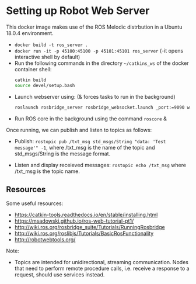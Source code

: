 # Setting up Robot Web Server

This docker image makes use of the ROS Melodic distrbution in a Ubuntu 18.0.4 environment.

* `docker build -t ros_server .`
* `docker run -it -p 45100:45100 -p 45101:45101 ros_server`  (-it opens interactive shell by default)
* Run the following commands in the directory `~/catkins_ws` of the docker container shell:
    ```bash
    catkin build
    source devel/setup.bash
    ``` 
* Launch webserver using: (& forces tasks to run in the background)
    ```bash
    roslaunch rosbridge_server rosbridge_websocket.launch _port:=9090 websocket_external_port:=9000 --screen &
    ``` 
* Run ROS core in the background using the command `roscore` &

Once running, we can publish and listen to topics as follows:

* Publish: `rostopic pub /txt_msg std_msgs/String "data: 'Test message'" -1`, where /txt_msg is the name of the topic and std_msgs/String is the message format.

* Listen and display receieved messages: `rostopic echo /txt_msg` where /txt_msg is the topic name.


## Resources

Some useful resources:
* https://catkin-tools.readthedocs.io/en/stable/installing.html
* https://msadowski.github.io/ros-web-tutorial-pt1/
* http://wiki.ros.org/rosbridge_suite/Tutorials/RunningRosbridge
* http://wiki.ros.org/roslibjs/Tutorials/BasicRosFunctionality
* http://robotwebtools.org/

Note:
* Topics are intended for unidirectional, streaming communication. Nodes that need to perform remote procedure calls, i.e. receive a response to a request, should use services instead.




